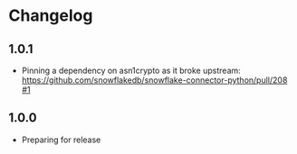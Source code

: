 # Changelog

## 1.0.1
  * Pinning a dependency on asn1crypto as it broke upstream: https://github.com/snowflakedb/snowflake-connector-python/pull/208 [#1](https://github.com/singer-io/tap-amplitude/pull/1)

## 1.0.0
  * Preparing for release
